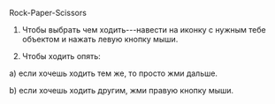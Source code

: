 Rock-Paper-Scissors

1) Чтобы выбрать чем ходить---навести на иконку с нужным тебе объектом и нажать левую кнопку мыши.

2) Чтобы ходить опять:

 a) если хочешь ходить тем же, то просто жми дальше. 

 b) если хочешь ходить другим, жми правую кнопку мыши.

